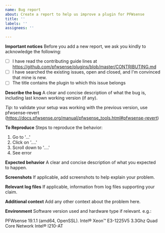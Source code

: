 ```yaml
---
name: Bug report
about: Create a report to help us improve a plugin for PFWsense
title: ''
labels: ''
assignees: ''

---
```


**Important notices**
Before you add a new report, we ask you kindly to acknowledge the following:

- [ ] I have read the contributing guide lines at https://github.com/pfwsense/plugins/blob/master/CONTRIBUTING.md
- [ ] I have searched the existing issues, open and closed, and I'm convinced that mine is new.
- [ ] The title contains the plugin to which this issue belongs

**Describe the bug**
A clear and concise description of what the bug is, including last known working version (if any).

*Tip*: to validate your setup was working with the previous version, use pfwsense-revert (https://docs.pfwsense.org/manual/pfwsense_tools.html#pfwsense-revert)

**To Reproduce**
Steps to reproduce the behavior:
1. Go to '...'
2. Click on '....'
3. Scroll down to '....'
4. See error

**Expected behavior**
A clear and concise description of what you expected to happen.

**Screenshots**
If applicable, add screenshots to help explain your problem.

**Relevant log files**
If applicable, information from log files supporting your claim.

**Additional context**
Add any other context about the problem here.

**Environment**
Software version used and hardware type if relevant.
e.g.:

PFWsense 19.1.1 (amd64, OpenSSL).
Intel® Xeon™ E3-1225V5 3.3Ghz Quad Core
Network Intel® I210-AT
